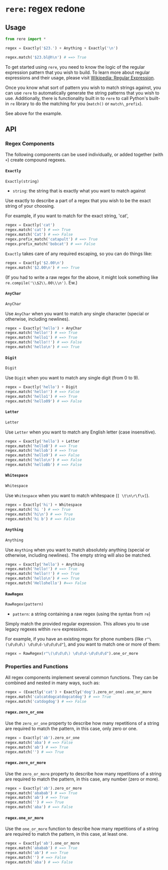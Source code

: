 # `rere`: regex redone

## Usage

```python
from rere import *

regex = Exactly('$23.') + Anything + Exactly('\n')

regex.match('$23.bl@h\n') # ==> True
```

To get started using `rere`, you need to know the logic of the regular
expression pattern that you wish to build. To learn more about regular
expressions and their usage, please visit [Wikipedia: Regular
Expression](http://en.wikipedia.org/wiki/Regular_expression).

Once you know what sort of pattern you wish to match strings against, you can
use `rere` to automatically generate the string patterns that you wish to use.
Additionally, there is functionality built in to `rere` to call Python's
built-in `re` library to do the matching for you (`match()` or
`match\_prefix`).

See above for the example.

## API

### Regex Components

The following components can be used individually, or added together (with `+`)
create compound regexes.

#### `Exactly`

```python
Exactly(string)
```

-   `string`: the string that is exactly what you want to match against

Use exactly to describe a part of a regex that you wish to be the exact
string of your choosing.

For example, if you want to match for the exact string, 'cat',

```python
regex = Exactly('cat')
regex.match('cat') # ==> True
regex.match('Cat') # ==> False
regex.prefix_match('catapult') # ==> True
regex.prefix_match('bobcat') # ==> False
```

`Exactly` takes care of any required escaping, so you can do things like: 

```python
regex = Exactly('$2.00\n')
regex.match('$2.00\n') # ==> True
````

(If you had to write a raw regex for the above, it might look something
like `re.compile('\\$2\\.00\\\n')`. Ew.)

#### `AnyChar`

```python
AnyChar
```

Use `AnyChar` when you want to match any single character (special or
otherwise, including newlines). 

```python
regex = Exactly('hello') + AnyChar
regex.match('hello!') # ==> True
regex.match('hello1') # ==> True
regex.match('hello!!') # ==> False
regex.match('hello\n') # ==> True
```

#### `Digit`

```python
Digit
```

Use `Digit` when you want to match any single digit (from 0 to 9).

```python
regex = Exactly('hello') + Digit
regex.match('hello!') # ==> False 
regex.match('hello1') # ==> True
regex.match('hello09') # ==> False 
```

#### `Letter`

```python
Letter
```

Use `Letter` when you want to match any English letter (case insensitive). 

```python
regex = Exactly('hello') + Letter 
regex.match('helloB') # ==> True 
regex.match('hellob') # ==> True
regex.match('hello9') # ==> False 
regex.match('hello\n') # ==> False
regex.match('helloBb') # ==> False
```
#### `Whitespace`

```python
Whitespace
```

Use `Whitespace` when you want to match whitespace (`[ \t\n\r\f\v]`).

```python
regex = Exactly('hi') + Whitespace
regex.match('hi ') # ==> True
regex.match('hi\n') # ==> True
regex.match('hi b') # ==> False
```

#### `Anything`

```python
Anything
```

Use `Anything` when you want to match absolutely anything (special or
otherwise, including newlines). The empty string will also be matched.

```python
regex = Exactly('hello') + Anything
regex.match('hello!') # ==> True
regex.match('hello!!') # ==> True 
regex.match('hello\n') # ==> True
regex.match('Hellohello') #==> False
```

#### `RawRegex`

```python
RawRegex(pattern)
```

-   `pattern`: a string containing a raw regex (using the syntax from `re`)

Simply match the provided regular expression. This allows you to use legacy
regexes within `rere` expressions.

For example, if you have an existing regex for phone numbers (like
`r"\(\d\d\d\) \d\d\d-\d\d\d\d"`), and you want to match one or more of
them:

```python
regex = RawRegex(r"\(\d\d\d\) \d\d\d-\d\d\d\d").one_or_more
```

### Properties and Functions

All regex components implement several common functions. They can be combined
and nested in many ways, such as:

```python
regex = (Exactly('cat') + Exactly('dog').zero_or_one).one_or_more
regex.match('catcatdogcatdogcatdog') # ==> True
regex.match('catdogdog') # ==> False
```

#### `regex.zero_or_one`

Use the `zero_or_one` property to describe how many repetitions of a string are
required to match the pattern, in this case, only zero or one.

```python
regex = Exactly('ab').zero_or_one
regex.match('aba') # ==> False
regex.match('ab') # ==> True
regex.match('') # ==> True
```

#### `regex.zero_or_more`

Use the `zero_or_more` property to describe how many repetitions of a string are
required to match the pattern, in this case, any number (zero or more).

```python
regex = Exactly('ab').zero_or_more 
regex.match('ababab') # ==> True
regex.match('ab') # ==> True
regex.match('') # ==> True
regex.match('aba') # ==> False 
```

#### `regex.one_or_more`

Use the `one_or_more` function to describe how many repetitions of a string are
required to match the pattern, in this case, at least one.

```python
regex = Exactly('ab').one_or_more 
regex.match('ababab') # ==> True
regex.match('ab') # ==> True
regex.match('') # ==> False
regex.match('aba') # ==> False 
```
